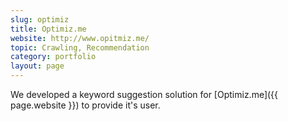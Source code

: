 ```yaml
---
slug: optimiz
title: Optimiz.me
website: http://www.opitmiz.me/
topic: Crawling, Recommendation
category: portfolio
layout: page
---
```

We developed a keyword suggestion solution for [Optimiz.me]({{  page.website }}) to provide it's user.
